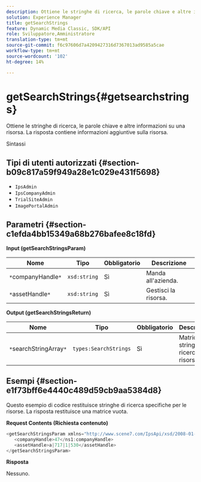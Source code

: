 ```yaml
---
description: Ottiene le stringhe di ricerca, le parole chiave e altre informazioni su una risorsa. La risposta contiene informazioni aggiuntive sulla risorsa.
solution: Experience Manager
title: getSearchStrings
feature: Dynamic Media Classic, SDK/API
role: Sviluppatore,Amministratore
translation-type: tm+mt
source-git-commit: f6c97606d7a4209427316d7367013ad9585a5cae
workflow-type: tm+mt
source-wordcount: '102'
ht-degree: 14%

---
```



# getSearchStrings{#getsearchstrings}

Ottiene le stringhe di ricerca, le parole chiave e altre informazioni su una risorsa. La risposta contiene informazioni aggiuntive sulla risorsa.

Sintassi

## Tipi di utenti autorizzati {#section-b09c817a59f949a28e1c029e431f5698}

* `IpsAdmin`
* `IpsCompanyAdmin`
* `TrialSiteAdmin`
* `ImagePortalAdmin`

## Parametri {#section-c1efda4bb15349a68b276bafee8c18fd}

**Input (getSearchStringsParam)**

| Nome | Tipo | Obbligatorio | Descrizione |
|---|---|---|---|
| `*`companyHandle`*` | `xsd:string` | Sì | Manda all&#39;azienda. |
| `*`assetHandle`*` | `xsd:string` | Sì | Gestisci la risorsa. |

**Output (getSearchStringsReturn)**

| Nome | Tipo | Obbligatorio | Descrizione |
|---|---|---|---|
| `*`searchStringArray`*` | `types:SearchStrings` | Sì | Matrice di stringhe di ricerca delle risorse. |

## Esempi {#section-e1f73bff6e4440c489d59cb9aa5384d8}

Questo esempio di codice restituisce stringhe di ricerca specifiche per le risorse. La risposta restituisce una matrice vuota.

**Request Contents (Richiesta contenuto)**

```java
<getSearchStringsParam xmlns="http://www.scene7.com/IpsApi/xsd/2008-01-15">
   <companyHandle>47</ns1:companyHandle>
   <assetHandle>a|717|1|530</assetHandle>
</getSearchStringsParam>
```

**Risposta**

Nessuno.
